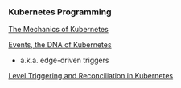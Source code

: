 ### Kubernetes Programming

[The Mechanics of Kubernetes](https://dominik-tornow.medium.com/the-mechanics-of-kubernetes-ac8112eaa302)

[Events, the DNA of Kubernetes](https://www.mgasch.com/2018/08/k8sevents/)  
* a.k.a. edge-driven triggers

[Level Triggering and Reconciliation in Kubernetes](https://hackernoon.com/level-triggering-and-reconciliation-in-kubernetes-1f17fe30333d)